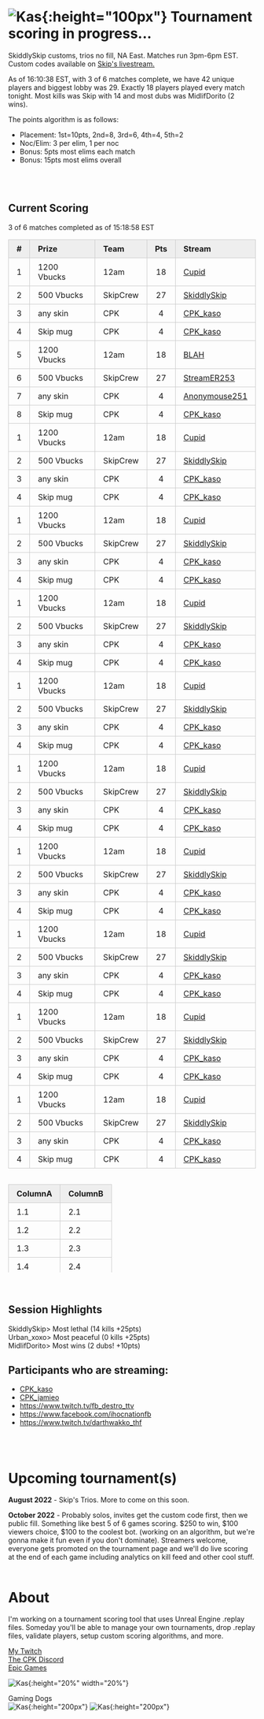 <style>
      .tableFixHead {
        overflow-y: auto;
        height: 195px;
      }
      .tableFixHead thead th {
        position: sticky;
        top: 0;
      }
      table {
        border-collapse: collapse;
        width: 100%;
      }
      th,
      td {
        padding: 8px 16px;
        border: 1px solid #ccc;
      }
      th {
        background: #eee;
      }
</style>


# ![Kas](/images/dogs/scoringDog1.png){:height="100px"} Tournament scoring in progress...
SkiddlySkip customs, trios no fill, NA East. Matches run 3pm-6pm EST. Custom codes available on [Skip's livestream.](https://www.twitch.tv/skiddlyskip/)

<!--\/\/\/\/\/\/\/\/\/\/\/\/\/\/\/\/\/\/\/\/\/\/\/\/\/\/\/\/\/\/\/\/\
    Insert overview query results here (script XYZ.sql)-->
As of 16:10:38 EST, with 3 of 6 matches complete, we have 42 unique players and biggest lobby was 29. Exactly 18 players played every match tonight. Most kills was Skip with 14 and most dubs was MidlifDorito (2 wins).
<!--/\/\/\/\/\/\/\/\/\/\/\/\/\/\/\/\/\/\/\/\/\/\/\/\/\/\/\/\/\/\/\/\/-->

The points algorithm is as follows:
- Placement: 1st=10pts, 2nd=8, 3rd=6, 4th=4, 5th=2
- Noc/Elim: 3 per elim, 1 per noc
- Bonus: 5pts most elims each match
- Bonus: 15pts most elims overall
<br/>
<br/>

## Current Scoring
<!--\/\/\/\/\/\/\/\/\/\/\/\/\/\/\/\/\/\/\/\/\/\/\/\/\/\/\/\/\/\/\/\/\
    Insert scoring results here (script ABC.sql)-->
3 of 6 matches completed as of 15:18:58 EST  

| # | Prize | Team | Pts | Stream |
| :--- | :--- | :--- | :----: | :--- |
|1|1200 Vbucks|12am|18|[Cupid](https://www.twitch.tv/12amcupid)|
|2|500 Vbucks|SkipCrew|27|[SkiddlySkip](https://www.twitch.tv/skiddlyskip/)|
|3|any skin|CPK|4|[CPK_kaso](https://www.twitch.tv/cpk_jamnieo)|
|4|Skip mug|CPK|4|[CPK_kaso](https://www.twitch.tv/cpk_jamnieo)|
|5|1200 Vbucks|12am|18|[BLAH](https://www.twitch.tv/12amcupid)|
|6|500 Vbucks|SkipCrew|27|[StreamER253](https://www.twitch.tv/skiddlyskip/)|
|7|any skin|CPK|4|[Anonymouse251](https://www.twitch.tv/cpk_jamnieo)|
|8|Skip mug|CPK|4|[CPK_kaso](https://www.twitch.tv/cpk_jamnieo)|
|1|1200 Vbucks|12am|18|[Cupid](https://www.twitch.tv/12amcupid)|
|2|500 Vbucks|SkipCrew|27|[SkiddlySkip](https://www.twitch.tv/skiddlyskip/)|
|3|any skin|CPK|4|[CPK_kaso](https://www.twitch.tv/cpk_jamnieo)|
|4|Skip mug|CPK|4|[CPK_kaso](https://www.twitch.tv/cpk_jamnieo)|
|1|1200 Vbucks|12am|18|[Cupid](https://www.twitch.tv/12amcupid)|
|2|500 Vbucks|SkipCrew|27|[SkiddlySkip](https://www.twitch.tv/skiddlyskip/)|
|3|any skin|CPK|4|[CPK_kaso](https://www.twitch.tv/cpk_jamnieo)|
|4|Skip mug|CPK|4|[CPK_kaso](https://www.twitch.tv/cpk_jamnieo)|
|1|1200 Vbucks|12am|18|[Cupid](https://www.twitch.tv/12amcupid)|
|2|500 Vbucks|SkipCrew|27|[SkiddlySkip](https://www.twitch.tv/skiddlyskip/)|
|3|any skin|CPK|4|[CPK_kaso](https://www.twitch.tv/cpk_jamnieo)|
|4|Skip mug|CPK|4|[CPK_kaso](https://www.twitch.tv/cpk_jamnieo)|
|1|1200 Vbucks|12am|18|[Cupid](https://www.twitch.tv/12amcupid)|
|2|500 Vbucks|SkipCrew|27|[SkiddlySkip](https://www.twitch.tv/skiddlyskip/)|
|3|any skin|CPK|4|[CPK_kaso](https://www.twitch.tv/cpk_jamnieo)|
|4|Skip mug|CPK|4|[CPK_kaso](https://www.twitch.tv/cpk_jamnieo)|
|1|1200 Vbucks|12am|18|[Cupid](https://www.twitch.tv/12amcupid)|
|2|500 Vbucks|SkipCrew|27|[SkiddlySkip](https://www.twitch.tv/skiddlyskip/)|
|3|any skin|CPK|4|[CPK_kaso](https://www.twitch.tv/cpk_jamnieo)|
|4|Skip mug|CPK|4|[CPK_kaso](https://www.twitch.tv/cpk_jamnieo)|
|1|1200 Vbucks|12am|18|[Cupid](https://www.twitch.tv/12amcupid)|
|2|500 Vbucks|SkipCrew|27|[SkiddlySkip](https://www.twitch.tv/skiddlyskip/)|
|3|any skin|CPK|4|[CPK_kaso](https://www.twitch.tv/cpk_jamnieo)|
|4|Skip mug|CPK|4|[CPK_kaso](https://www.twitch.tv/cpk_jamnieo)|
|1|1200 Vbucks|12am|18|[Cupid](https://www.twitch.tv/12amcupid)|
|2|500 Vbucks|SkipCrew|27|[SkiddlySkip](https://www.twitch.tv/skiddlyskip/)|
|3|any skin|CPK|4|[CPK_kaso](https://www.twitch.tv/cpk_jamnieo)|
|4|Skip mug|CPK|4|[CPK_kaso](https://www.twitch.tv/cpk_jamnieo)|
|1|1200 Vbucks|12am|18|[Cupid](https://www.twitch.tv/12amcupid)|
|2|500 Vbucks|SkipCrew|27|[SkiddlySkip](https://www.twitch.tv/skiddlyskip/)|
|3|any skin|CPK|4|[CPK_kaso](https://www.twitch.tv/cpk_jamnieo)|
|4|Skip mug|CPK|4|[CPK_kaso](https://www.twitch.tv/cpk_jamnieo)|
|1|1200 Vbucks|12am|18|[Cupid](https://www.twitch.tv/12amcupid)|
|2|500 Vbucks|SkipCrew|27|[SkiddlySkip](https://www.twitch.tv/skiddlyskip/)|
|3|any skin|CPK|4|[CPK_kaso](https://www.twitch.tv/cpk_jamnieo)|
|4|Skip mug|CPK|4|[CPK_kaso](https://www.twitch.tv/cpk_jamnieo)|

<!--/\/\/\/\/\/\/\/\/\/\/\/\/\/\/\/\/\/\/\/\/\/\/\/\/\/\/\/\/\/\/\/\/-->


<div class="tableFixHead">
      <table>
        <thead>
          <tr>
            <th>ColumnA</th>
            <th>ColumnB</th>
          </tr>
        </thead>
        <tbody>
          <tr>
            <td>1.1</td>
            <td>2.1</td>
          </tr>
          <tr>
            <td>1.2</td>
            <td>2.2</td>
          </tr>
          <tr>
            <td>1.3</td>
            <td>2.3</td>
          </tr>
          <tr>
            <td>1.4</td>
            <td>2.4</td>
          </tr>
          <tr>
            <td>1.5</td>
            <td>2.5</td>
          </tr>
                    <tr>
            <td>1.5</td>
            <td>2.5</td>
          </tr>
                    <tr>
            <td>1.5</td>
            <td>2.5</td>
          </tr>
                    <tr>
            <td>1.5</td>
            <td>2.5</td>
          </tr>
                    <tr>
            <td>1.5</td>
            <td>2.5</td>
          </tr>
                    <tr>
            <td>1.5</td>
            <td>2.5</td>
          </tr>
        </tbody>
      </table>
</div>  

<br/>
<br/>

## Session Highlights
<!--\/\/\/\/\/\/\/\/\/\/\/\/\/\/\/\/\/\/\/\/\/\/\/\/\/\/\/\/\/\/\/\/\
    Insert highlights here (script PQR.sql)-->
SkiddlySkip> Most lethal (14 kills +25pts)  
Urban_xoxo> Most peaceful (0 kills +25pts)  
MidlifDorito> Most wins (2 dubs! +10pts)  
<!--/\/\/\/\/\/\/\/\/\/\/\/\/\/\/\/\/\/\/\/\/\/\/\/\/\/\/\/\/\/\/\/\/-->


## Participants who are streaming:
- [CPK_kaso](https://www.twitch.tv/cpk_kaso)
- [CPK_jamieo](https://www.twitch.tv/cpk_jamieo)
- https://www.twitch.tv/fb_destro_ttv
- https://www.facebook.com/ihocnationfb
- https://www.twitch.tv/darthwakko_thf
<br/>
<br/>

# Upcoming tournament(s)
**August 2022** - Skip's Trios. More to come on this soon.  

**October 2022** - Probably solos, invites get the custom code first, then we public fill. Something like best 5 of 6 games scoring. $250 to win, $100 viewers choice, $100 to the coolest bot. (working on an algorithm, but we're gonna make it fun even if you don't dominate). Streamers welcome, everyone gets promoted on the tournament page and we'll do live scoring at the end of each game including analytics on kill feed and other cool stuff.
<br/>
<br/>

# About
I'm working on a tournament scoring tool that uses Unreal Engine .replay files. Someday you'll be able to manage your own tournaments, drop .replay files, validate players, setup custom scoring algorithms, and more.

[My Twitch](https://www.twitch.tv/cpk_kaso)  
[The CPK Discord](https://www.twitch.tv/cpk_jamieo)  
[Epic Games](https://www.epicgames.com)  

![Kas](/images/kas.JPG){:height="20%" width="20%"}

Gaming Dogs  
![Kas](/images/dogs/gamingDog1.png){:height="200px"}
![Kas](/images/dogs/gamingDog2.png){:height="200px"}



<!---
use double space at end of a line to make a carriage return on the resulting page
![Kas](/images/kas.JPG){:height="20%" width="20%"}
![Kas](/images/gamingDog1.JPG){:height="200px"}
-->